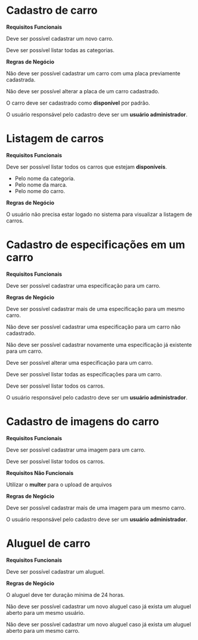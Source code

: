 # Cadastro de carro

**Requisitos Funcionais**

Deve ser possível cadastrar um novo carro.

Deve ser possível listar todas as categorias.

**Regras de Negócio**

Não deve ser possível cadastrar um carro com uma placa previamente cadastrada.

Não deve ser possível alterar a placa de um carro cadastrado.

O carro deve ser cadastrado como **disponível** por padrão.

O usuário responsável pelo cadastro deve ser um **usuário administrador**.

# Listagem de carros

**Requisitos Funcionais**

Deve ser possível listar todos os carros que estejam **disponíveis**.
  * Pelo nome da categoria.
  * Pelo nome da marca.
  * Pelo nome do carro.

**Regras de Negócio**

O usuário não precisa estar logado no sistema para visualizar a listagem de carros.

# Cadastro de especificações em um carro


**Requisitos Funcionais**

Deve ser possível cadastrar uma especificação para um carro.

**Regras de Negócio**

Deve ser possível cadastrar mais de uma especificação para um mesmo carro.

Não deve ser possível cadastrar uma especificação para um carro não cadastrado.

Não deve ser possível cadastrar novamente uma especificação já existente para um carro.

Deve ser possível alterar uma especificação para um carro.

Deve ser possível listar todas as especificações para um carro.

Deve ser possível listar todos os carros.

O usuário responsável pelo cadastro deve ser um **usuário administrador**.

# Cadastro de imagens do carro

**Requisitos Funcionais**

Deve ser possível cadastrar uma imagem para um carro.

Deve ser possível listar todos os carros.

**Requisitos Não Funcionais**

Utilizar o **multer** para o upload de arquivos

**Regras de Negócio**

Deve ser possível cadastrar mais de uma imagem para um mesmo carro.

O usuário responsável pelo cadastro deve ser um **usuário administrador**.

# Aluguel de carro

**Requisitos Funcionais**

Deve ser possível cadastrar um aluguel.

**Regras de Negócio**

O aluguel deve ter duração mínima de 24 horas.

Não deve ser possível cadastrar um novo aluguel caso já exista um aluguel aberto para um mesmo usuário.

Não deve ser possível cadastrar um novo aluguel caso já exista um aluguel aberto para um mesmo carro.



